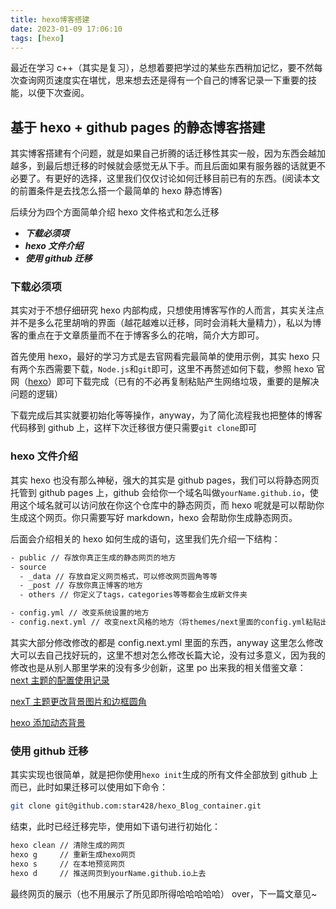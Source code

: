 ```yaml
---
title: hexo博客搭建
date: 2023-01-09 17:06:10
tags: [hexo]
---
```


最近在学习 c++（其实是复习），总想着要把学过的某些东西稍加记忆，要不然每次查询网页速度实在堪忧，思来想去还是得有一个自己的博客记录一下重要的技能，以便下次查阅。

<!-- more -->

## 基于 hexo + github pages 的静态博客搭建

其实博客搭建有个问题，就是如果自己折腾的话迁移性其实一般，因为东西会越加越多，到最后想迁移的时候就会感觉无从下手。而且后面如果有服务器的话就更不必要了。有更好的选择，这里我们仅仅讨论如何迁移目前已有的东西。(阅读本文的前置条件是去找怎么搭一个最简单的 hexo 静态博客)

后续分为四个方面简单介绍 hexo 文件格式和怎么迁移

- **_下载必须项_**
- **_hexo 文件介绍_**
- **_使用 github 迁移_**

### 下载必须项

其实对于不想仔细研究 hexo 内部构成，只想使用博客写作的人而言，其实关注点并不是多么花里胡哨的界面（越花越难以迁移，同时会消耗大量精力），私以为博客的重点在于文章质量而不在于博客多么的花哨，简介大方即可。

首先使用 hexo，最好的学习方式是去官网看完最简单的使用示例，其实 hexo 只有两个东西需要下载，`Node.js`和`git`即可，这里不再赘述如何下载，参照 hexo 官网（[hexo](https://hexo.io/zh-cn/docs/)）即可下载完成（已有的不必再复制粘贴产生网络垃圾，重要的是解决问题的逻辑）

下载完成后其实就要初始化等等操作，anyway，为了简化流程我也把整体的博客代码移到 github 上，这样下次迁移很方便只需要`git clone`即可

### hexo 文件介绍

其实 hexo 也没有那么神秘，强大的其实是 github pages，我们可以将静态网页托管到 github pages 上，github 会给你一个域名叫做`yourName.github.io`，使用这个域名就可以访问放在你这个仓库中的静态网页，而 hexo 呢就是可以帮助你生成这个网页。你只需要写好 markdown，hexo 会帮助你生成静态网页。

后面会介绍相关的 hexo 如何生成的语句，这里我们先介绍一下结构：

```bash
- public // 存放你真正生成的静态网页的地方
- source
  - _data // 存放自定义网页格式，可以修改网页圆角等等
  - _post // 存放你真正博客的地方
  - others // 你定义了tags，categories等等都会生成新文件夹

- config.yml // 改变系统设置的地方
- config.next.yml // 改变next风格的地方（将themes/next里面的config.yml粘贴出来即可，这个文件的优先级比里面的要高会替代同时不会污染原有config）
```

其实大部分修改修改的都是 config.next.yml 里面的东西，anyway 这里怎么修改大可以去自己找好玩的，这里不想对怎么修改长篇大论，没有过多意义，因为我的修改也是从别人那里学来的没有多少创新，这里 po 出来我的相关借鉴文章：
[next 主题的配置使用记录](https://www.cnblogs.com/ywang-wnlo/p/Hexo-NexT.html)

[nexT 主题更改背景图片和边框圆角](https://zhuanlan.zhihu.com/p/280784973)

[hexo 添加动态背景](https://hexo-next.readthedocs.io/zh_CN/latest/next/advanced/%E5%8A%A8%E6%80%81%E8%83%8C%E6%99%AF/)

### 使用 github 迁移

其实实现也很简单，就是把你使用`hexo init`生成的所有文件全部放到 github 上而已，此时如果迁移可以使用如下命令：

```bash
git clone git@github.com:star428/hexo_Blog_container.git
```

结束，此时已经迁移完毕，使用如下语句进行初始化：

```bash
hexo clean // 清除生成的网页
hexo g     // 重新生成hexo网页
hexo s     // 在本地预览网页
hexo d     // 推送网页到yourName.github.io上去
```

最终网页的展示（也不用展示了所见即所得哈哈哈哈哈）
over，下一篇文章见~
